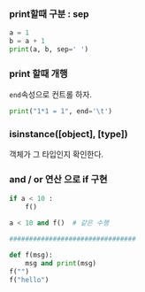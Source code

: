 ### print할때 구분 : sep

```python
a = 1
b = a + 1
print(a, b, sep=' ')
```

### print 할때 개행

`end`속성으로 컨트롤 하자.

```python
print("1*1 = 1", end='\t')
```



### isinstance([object], [type])

객체가 그 타입인지 확인한다.



### and / or 연산 으로 if 구현

```python
if a < 10 :
    f()
    
a < 10 and f()  # 같은 수행

################################

def f(msg):
    msg and print(msg)
f("")
f("hello")
```


